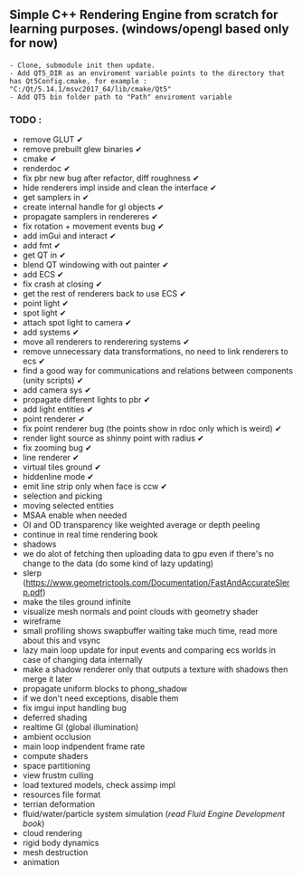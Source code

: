 ## Simple C++ Rendering Engine from scratch for learning purposes. (windows/opengl based only for now) 

####
	- Clone, submodule init then update.
	- Add QT5_DIR as an enviroment variable points to the directory that has Qt5Config.cmake, for example : "C:/Qt/5.14.1/msvc2017_64/lib/cmake/Qt5"
	- Add QT5 bin folder path to "Path" enviroment variable

### TODO :
- remove GLUT ✔
- remove prebuilt glew binaries ✔
- cmake ✔
- renderdoc ✔
- fix pbr new bug after refactor, diff roughness ✔
- hide renderers impl inside and clean the interface ✔
- get samplers in ✔
- create internal handle for gl objects ✔
- propagate samplers in rendereres ✔
- fix rotation + movement events bug ✔
- add imGui and interact ✔
- add fmt ✔
- get QT in ✔
- blend QT windowing with out painter ✔
- add ECS ✔
- fix crash at closing ✔
- get the rest of renderers back to use ECS ✔
- point light ✔
- spot light ✔
- attach spot light to camera ✔
- add systems ✔
- move all renderers to renderering systems ✔
- remove unnecessary data transformations, no need to link renderers to ecs ✔
- find a good way for communications and relations between components (unity scripts) ✔
- add camera sys ✔
- propagate different lights to pbr ✔
- add light entities ✔
- point renderer ✔
- fix point renderer bug (the points show in rdoc only which is weird) ✔
- render light source as shinny point with radius ✔
- fix zooming bug ✔
- line renderer ✔
- virtual tiles ground ✔
- hiddenline mode ✔
- emit line strip only when face is ccw ✔
- selection and picking
- moving selected entities
- MSAA enable when needed
- OI and OD transparency like weighted average or depth peeling
- continue in real time rendering book
- shadows
- we do alot of fetching then uploading data to gpu even if there's no change to the data (do some kind of lazy updating)
- slerp (https://www.geometrictools.com/Documentation/FastAndAccurateSlerp.pdf)
- make the tiles ground infinite
- visualize mesh normals and point clouds with geometry shader
- wireframe
- small profiling shows swapbuffer waiting take much time, read more about this and vsync
- lazy main loop update for input events and comparing ecs worlds in case of changing data internally
- make a shadow renderer only that outputs a texture with shadows then merge it later
- propagate uniform blocks to phong_shadow
- if we don't need exceptions, disable them
- fix imgui input handling bug
- deferred shading
- realtime GI (global illumination) 
- ambient occlusion
- main loop indpendent frame rate
- compute shaders
- space partitioning 
- view frustm culling
- load textured models, check assimp impl
- resources file format
- terrian deformation
- fluid/water/particle system simulation (*read Fluid Engine Development book*)
- cloud rendering
- rigid body dynamics
- mesh destruction
- animation 
